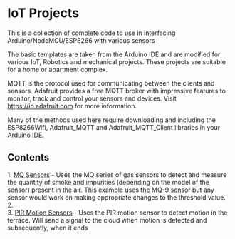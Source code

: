 # IoT Projects

This is a collection of complete code to use in interfacing Arduino/NodeMCU/ESP8266 with various sensors

The basic templates are taken from the Arduino IDE and are modified for various IoT, Robotics and mechanical projects.
These projects are suitable for a home or apartment complex.

MQTT is the protocol used for communicating between the clients and sensors. Adafruit provides a free MQTT broker with impressive features to monitor, track and control your sensors and devices. Visit <https://io.adafruit.com> for more information.

Many of the methods used here require downloading and including the ESP8266Wifi, Adafruit_MQTT and Adafruit_MQTT_Client libraries in your Arduino IDE.

<h2>Contents</h2>
1. <a href="https://github.com/CraftyWiz/ESP-Projects/blob/main/MQ9.ino">MQ Sensors</a> - Uses the MQ series of gas sensors to detect and measure the quantity of smoke and impurities (depending on the model of the sensor) present in the air. This example uses the MQ-9 sensor but any sensor would work on making appropriate changes to the threshold value.
2. <br>
3. <a href="https://github.com/CraftyWiz/ESP-Projects/blob/main/MQ9.ino">PIR Motion Sensors</a> - Uses the PIR motion sensor to detect motion in the terrace. Will send a signal to the cloud when motion is detected and subsequently, when it ends

